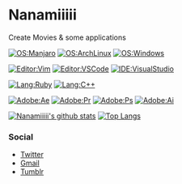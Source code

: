 # Nanamiiiii
Create Movies & some applications

[![OS:Manjaro](https://img.shields.io/badge/OS-Manjaro-32ad32?style=for-the-badge&logo=manjaro)](https://manjaro.org)
[![OS:ArchLinux](https://img.shields.io/badge/OS-ArchLinux-blue?style=for-the-badge&logo=arch-linux)](https://archlinux.org)
[![OS:Windows](https://img.shields.io/badge/OS-Windows10-1e90ff?style=for-the-badge&logo=windows)](https://www.microsoft.com/ja-jp/windows)

[![Editor:Vim](https://img.shields.io/badge/Editor-Vim-089642?style=for-the-badge&logo=vim)](https://github.com/vim/vim)
[![Editor:VSCode](https://img.shields.io/badge/Editor-VSCode-blue?style=for-the-badge&logo=visualstudiocode)](https://code.visualstudio.com/)
[![IDE:VisualStudio](https://img.shields.io/badge/IDE-VisualStudio2019-blue?style=for-the-badge&logo=visualstudio)](https://visualstudio.microsoft.com/)

[![Lang:Ruby](https://img.shields.io/badge/Lang-Ruby-red?style=for-the-badge&logo=ruby)](https://github.com/ruby/ruby)
[![Lang:C++](https://img.shields.io/badge/Lang-C++-f7598d?style=for-the-badge&logo=cplusplus)]()

[![Adobe:Ae](https://img.shields.io/badge/Adobe-After%20Effects-a659f7?style=for-the-badge&logo=adobeaftereffects)]()
[![Adobe:Pr](https://img.shields.io/badge/Adobe-Premiere%20Pro-purple?style=for-the-badge&logo=adobepremierepro)]()
[![Adobe:Ps](https://img.shields.io/badge/Adobe-Photoshop-blue?style=for-the-badge&logo=adobephotoshop)]()
[![Adobe:Ai](https://img.shields.io/badge/Adobe-Illustrator-orange?style=for-the-badge&logo=adobeillustrator)]()


[![Nanamiiiii's github stats](https://github-readme-stats.vercel.app/api?username=Nanamiiiii&count_private=true&show_icons=true&theme=react)](https://github.com/Nanamiiiii)
[![Top Langs](https://github-readme-stats.vercel.app/api/top-langs/?username=Nanamiiiii&count_private=true&langs_count=8&show_icons=true&theme=react&layout=compact)](https://github.com/Nanamiiiii)

### Social
* [Twitter](https://twitter.com/Nanamii_i)
* [Gmail](mailto:misly.lx00@gmail.com)
* [Tumblr](https://nanami-ii.tumblr.com)

<!--
**Nanamiiiii/Nanamiiiii** is a ✨ _special_ ✨ repository because its `README.md` (this file) appears on your GitHub profile.

Here are some ideas to get you started:

- 🔭 I’m currently working on ...
- 🌱 I’m currently learning ...
- 👯 I’m looking to collaborate on ...
- 🤔 I’m looking for help with ...
- 💬 Ask me about ...
- 📫 How to reach me: ...
- 😄 Pronouns: ...
- ⚡ Fun fact: ...
-->
